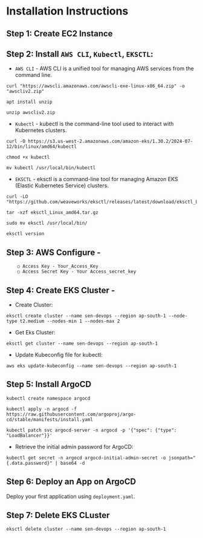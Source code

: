 # Installation Instructions

## Step 1: Create EC2 Instance
    
## Step 2: Install ```AWS CLI```, ```Kubectl```, ```EKSCTL```:
- ```AWS CLI``` - AWS CLI is a unified tool for managing AWS services from the command line.

```
curl "https://awscli.amazonaws.com/awscli-exe-linux-x86_64.zip" -o "awscliv2.zip"

apt install unzip

unzip awscliv2.zip
```

- ```Kubectl``` - kubectl is the command-line tool used to interact with Kubernetes clusters.
```
curl -O https://s3.us-west-2.amazonaws.com/amazon-eks/1.30.2/2024-07-12/bin/linux/amd64/kubectl

chmod +x kubectl

mv kubectl /usr/local/bin/kubectl
```    
- ```EKSCTL``` - eksctl is a command-line tool for managing Amazon EKS (Elastic Kubernetes Service) clusters.
```
curl -LO "https://github.com/weaveworks/eksctl/releases/latest/download/eksctl_Linux_amd64.tar.gz"

tar -xzf eksctl_Linux_amd64.tar.gz

sudo mv eksctl /usr/local/bin/

eksctl version
```

## Step 3: AWS Configure - 
        ○ Access Key - Your_Access_Key
        ○ Access Secret Key - Your Access_secret_key
        
## Step 4: Create EKS Cluster -
- Create Cluster:
```
eksctl create cluster --name sen-devops --region ap-south-1 --node-type t2.medium --nodes-min 1 --nodes-max 2
```

- Get Eks Cluster:
```
eksctl get cluster --name sen-devops --region ap-south-1
```
- Update Kubeconfig file for  kubectl:
```
aws eks update-kubeconfig --name sen-devops --region ap-south-1
```
## Step 5: Install ArgoCD
```
kubectl create namespace argocd

kubectl apply -n argocd -f https://raw.githubusercontent.com/argoproj/argo-cd/stable/manifests/install.yaml

kubectl patch svc argocd-server -n argocd -p '{"spec": {"type": "LoadBalancer"}}'
```
- Retrieve the initial admin password for ArgoCD:
```
kubectl get secret -n argocd argocd-initial-admin-secret -o jsonpath="{.data.password}" | base64 -d
```   
## Step 6: Deploy an App on ArgoCD
Deploy your first application using ```deployment.yaml```.

## Step 7: Delete EKS CLuster 
```
eksctl delete cluster --name sen-devops --region ap-south-1
```
